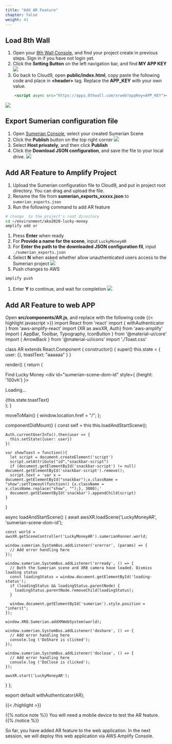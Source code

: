 ```yaml
---
title: "Add AR Feature"
chapter: false
weight: 41
---
```


## Load 8th Wall

1. Open your [8th Wall Console](https://www.8thwall.com/), and find your project create in previous steps. Sign in if you have not login yet.
1. Click the **Setting Button** on the left navigation bar, and find **MY APP KEY**
![](/images/addAR/8th_app_key.png)
1. Go back to Cloud9, open **public/index.html**, copy paste the following code and place in **\<header\>** tag. Replace the **APP_KEY** with your own value.
```html
    <script async src="https://apps.8thwall.com/xrweb?appKey=APP_KEY"></script>
```
![](/images/addAR/8th_header.png)


## Export Sumerian configuration file

1. Open [Sumerian Console](https://us-west-2.console.aws.amazon.com/sumerian/home/start), select your created Sumerian Scene
1. Click the **Publish** button on the top right corner
![](/images/addAR/sumerian_publish.png)
1. Select **Host privately**, and then click **Publish**
1. Click the **Download JSON configuration**, and save the file to your local drive. 
![](/images/addAR/sumerian_private_publish.png)


## Add AR Feature to Amplify Project

1. Upload the Sumerian configuration file to Cloud9, and put in project root directory. You can drag and upload the file. 
1. Rename the file from **sumerian_exports_xxxxx.json** to `sumerian_exports.json`
1. Run the following command to add AR feature
```bash
# change  to the project's root directory
cd ~/environment/ako2020-lucky-money
amplify add xr
```
1. Press **Enter** when ready
1. For **Provide a name for the scene**, input `LuckyMoneyAR`
1. For **Enter the path to the downloaded JSON configuration fil**, input `./sumerian_exports.json`
1. Select **N** when asked whether allow unauthenticated users access to the Sumerian project
![](/images/addAR/amplify_add_xr.png)
1. Push changes to AWS
```bash
amplify push
```
1. Enter **Y** to continue, and wait for completion
![](/images/addAR/amplify_xr_push.png)

## Add AR Feature to web APP

Open **src/components/AR.js**, and replace with the following code
{{< highlight javascript >}}
import React from 'react'
import { withAuthenticator } from 'aws-amplify-react'
import {XR as awsXR, Auth} from 'aws-amplify'
import { AppBar, Toolbar, Typography, IconButton } from '@material-ui/core'
import { ArrowBack } from '@material-ui/icons'
import './Toast.css'

class AR extends React.Component {
  constructor() {
    super()
    this.state = {
      user: {},
      toastText: "aaaaaa"
    }
  }

  render() {
    return (
      <div>
        <AppBar position="static">
          <Toolbar>
            <IconButton edge="start" color="inherit" aria-label="menu" onClick={this.moveToMain.bind(this)}>
              <ArrowBack />
            </IconButton>
            <Typography variant="h6" >
            Find Lucky Money
            </Typography>
          </Toolbar>
        </AppBar>
        <div id="sumerian-scene-dom-id" style={ {height: '100vh'} }>
            <p id="loading-status">Loading...</p>
          </div>
        <div id="snackbar">{this.state.toastText}</div>
      </div>
    );
  }


  moveToMain() {
    window.location.href = "/";
  };

  componentDidMount() {
    const self = this
    this.loadAndStartScene();
    
    Auth.currentUserInfo().then(user => {
      this.setState({user: user})
    })

    var showToast = function(){
      let script = document.createElement('script')
      script.setAttribute("id","snackbar-script")
      if (document.getElementById('snackbar-script') != null) document.getElementById('snackbar-script').remove();
      script.text = 'var x = document.getElementById("snackbar");x.className = "show";setTimeout(function() {x.className = x.className.replace("show", "");}, 3000);'
      document.getElementById('snackbar').appendChild(script)
    }
  }

  async loadAndStartScene() {
    await awsXR.loadScene('LuckyMoneyAR', 'sumerian-scene-dom-id');

    const world = awsXR.getSceneController('LuckyMoneyAR').sumerianRunner.world;

    window.sumerian.SystemBus.addListener('xrerror', (params) => {
      // Add error handling here
    });

    window.sumerian.SystemBus.addListener('xrready', () => {
      // Both the Sumerian scene and XR8 camera have loaded. Dismiss loading status
      const loadingStatus = window.document.getElementById('loading-status');
      if (loadingStatus && loadingStatus.parentNode) {
        loadingStatus.parentNode.removeChild(loadingStatus);
      }

      window.document.getElementById('sumerian').style.position = "inherit";
    });

    window.XR8.Sumerian.addXRWebSystem(world);

    window.sumerian.SystemBus.addListener('doshare', () => {
      // Add error handling here
      console.log ('DoShare is clicked');
    });

    window.sumerian.SystemBus.addListener('doclose', () => {
      // Add error handling here
      console.log ('DoClose is clicked');
    });

    awsXR.start('LuckyMoneyAR');
  }
};

export default withAuthenticator(AR);

{{< /highlight >}}

{{% notice note %}}
You will need a mobile device to test the AR feature.
{{% /notice %}}

So far, you have added AR feature to the web application. In the next session, we will deploy this web application via AWS Amplify Console.
